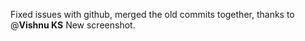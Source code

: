 Fixed issues with github, merged the old commits together, thanks to @**Vishnu KS**
New screenshot.
